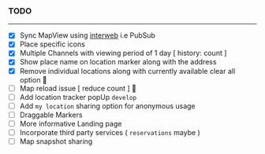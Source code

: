### TODO

---

- [x] Sync MapView using [interweb](https://www.pubnub.com/) i.e PubSub
- [x] Place specific icons
- [x] Multiple Channels with viewing period of 1 day [ history: count ]
- [x] Show place name on location marker along with the address
- [x] Remove individual locations along with currently available clear all option 🚩
- [ ] Map reload issue [ reduce count ] 🚩
- [ ] Add location tracker popUp `develop`
- [ ] Add `my location` sharing option for anonymous usage
- [ ] Draggable Markers
- [ ] More informative Landing page
- [ ] Incorporate third party services ( `reservations` maybe )
- [ ] Map snapshot sharing
